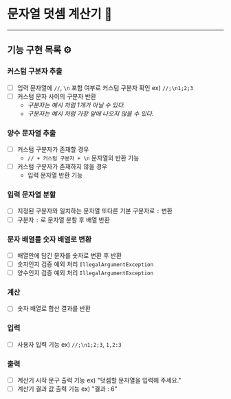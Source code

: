 # 문자열 덧셈 계산기 🚀

---
## 기능 구현 목록 ⚙️

### 커스텀 구분자 추출
- [ ] 입력 문자열에 `//`, `\n` 포함 여부로 커스텀 구분자 확인 ex) `//;\n1;2;3`
- [ ] 커스텀 문자 사이의 구분자 반환
  - _구분자는 예시 처럼 1개가 아닐 수 있다._
  - _구분자는 예시 처럼 가장 앞에 나오지 않을 수 있다._

### 양수 문자열 추출
- [ ] 커스텀 구분자가 존재할 경우
  - `// + 커스텀 구분자 + \n` 문자열외 반환 기능
- [ ] 커스텀 구분자가 존재하지 않을 경우
  - 입력 문자열 반환 기능

### 입력 문자열 분할
- [ ] 지정된 구분자와 일치하는 문자열 또다른 기본 구분자로 `:` 변환
- [ ] 구분자 `:` 로 문자열 분할 후 배열 반환

### 문자 배열를 숫자 배열로 변환
- [ ] 배열안에 담긴 문자를 숫자로 변환 후 반환
- [ ] 숫자인지 검증 예외 처리 `IllegalArgumentException`
- [ ] 양수인지 검증 예외 처리 `IllegalArgumentException`

### 계산
- [ ] 숫자 배열로 합산 결과를 반환

### 입력
- [ ] 사용자 입력 기능 ex) `//;\n1;2;3`, `1,2:3`

### 출력
- [ ] 계산기 시작 문구 출력 기능 ex) "덧셈할 문자열을 입력해 주세요."
- [ ] 계산기 결과 값 출력 기능 ex) "결과 : 6" 
